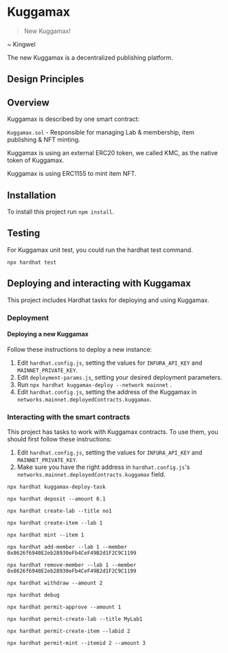 # Kuggamax

> New Kuggamax!

~ Kingwel

The new Kuggamax is a decentralized publishing platform.

## Design Principles

## Overview

Kuggamax is described by one smart contract:

`Kuggamax.sol` - Responsible for managing Lab & membership, item publishing & NFT minting.

Kuggamax is using an external ERC20 token, we called KMC, as the native token of Kuggamax.

Kuggamax is using ERC1155 to mint item NFT.

## Installation

To install this project run `npm install`.

## Testing

For Kuggamax unit test, you could run the hardhat test command.

```
npx hardhat test
```

## Deploying and interacting with Kuggamax

This project includes Hardhat tasks for deploying and using Kuggamax.

### Deployment

#### Deploying a new Kuggamax

Follow these instructions to deploy a new instance:

1. Edit `hardhat.config.js`, setting the values for `INFURA_API_KEY` and `MAINNET_PRIVATE_KEY`.
2. Edit `deployment-params.js`, setting your desired deployment parameters.
3. Run `npx hardhat kuggamax-deploy --network mainnet` .
4. Edit `hardhat.config.js`, setting the address of the Kuggamax in `networks.mainnet.deployedContracts.kuggamax`.

### Interacting with the smart contracts

This project has tasks to work with Kuggamax contracts. To use them, you should first follow these instructions:

1. Edit `hardhat.config.js`, setting the values for `INFURA_API_KEY` and `MAINNET_PRIVATE_KEY`.
2. Make sure you have the right address in `hardhat.config.js`'s `networks.mainnet.deployedContracts.kuggamax` field.

```
npx hardhat kuggamax-deploy-task 

npx hardhat deposit --amount 0.1

npx hardhat create-lab --title no1

npx hardhat create-item --lab 1

npx hardhat mint --item 1

npx hardhat add-member --lab 1 --member 0x8626f6940E2eb28930eFb4CeF49B2d1F2C9C1199

npx hardhat remove-member --lab 1 --member 0x8626f6940E2eb28930eFb4CeF49B2d1F2C9C1199

npx hardhat withdraw --amount 2

npx hardhat debug

npx hardhat permit-approve --amount 1

npx hardhat permit-create-lab --title MyLab1

npx hardhat permit-create-item --labid 2
 
npx hardhat permit-mint --itemid 2 --amount 3
```

